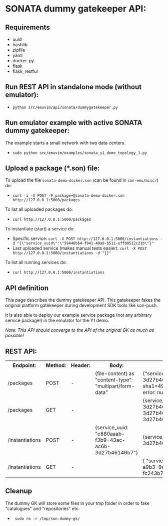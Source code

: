 # SONATA dummy gatekeeper API:

## Requirements

* uuid
* hashlib
* zipfile
* yaml
* docker-py
* flask
* flask_restful

## Run REST API in standalone mode (without emulator):
* `python src/emuvim/api/sonata/dummygatekeeper.py`

## Run emulator example with active SONATA dummy gatekeeper:
The example starts a small network with two data centers.

* `sudo python src/emuvim/examples/sonata_y1_demo_topology_1.py`

## Upload a package (*.son) file:

To upload the file `sonata-demo-docker.son` (can be found in `son-emu/misc/`) do:

* `curl -i -X POST -F package=@sonata-demo-docker.son http://127.0.0.1:5000/packages`

To list all uploaded packages do:

* `curl http://127.0.0.1:5000/packages`

To instantiate (start) a service do:

* Specific service: `curl -X POST http://127.0.0.1:5000/instantiations -d "{\"service_uuid\":\"59446b64-f941-40a8-b511-effb0512c21b\"}"`
* Last uploaded service (makes manual tests easier): `curl -X POST http://127.0.0.1:5000/instantiations -d "{}"`

To list all running services do:

* `curl http://127.0.0.1:5000/instantiations`

## API definition

This page describes the dummy gatekeeper API. This gatekeeper fakes the original platform gatekeeper during development SDK tools like son-push. 

It is also able to deploy our example service package (not any arbitrary service package!) in the emulator for the Y1 demo.

_Note: This API should converge to the API of the original GK as much as possible!_

## REST API:
<table>
<tr>
<th>Endpoint:</th>
<th>Method:</th>
<th>Header:</th>
<th>Body:</th>
<th>Response:</th>
</tr>
<tr>
<td>/packages</td>
<td>POST</td>
<td>-</td>
<td>{file-content} as "content-type": "multipart/form-data"</td>
<td>{"service_uuid": "c880aaab-f3b9-43ac-ac6b-3d27b46146b7", size=456, sha1=49ee6468dfa4ecbad440d669b249d523a38651be, error: null}</td>
</tr>
<tr>
<td>/packages</td>
<td>GET</td>
<td>-</td>
<td></td>
<td>{service_uuid_list: ["c880aaab-f3b9-43ac-ac6b-3d27b46146b7", "c880aaab-f3b9-43ac-ac6b-3d27b46146b8", "c880aaab-f3b9-43ac-ac6b-3d27b46146b9"]}</td>
</tr>
<tr>
<td>/instantiations</td>
<td>POST</td>
<td>-</td>
<td>{service_uuid: "c880aaab-f3b9-43ac-ac6b-3d27b46146b7"}</td>
<td>{service_instance_uuid: "de4567-f3b9-43ac-ac6b-3d27b461123"}</td>
</tr>
<tr>
<td>/instantiations</td>
<td>GET</td>
<td>-</td>
<td></td>
<td>
{
    "service_instance_list": [
        [
            "9da044b3-1f7a-40e6-a9b3-9e83a9834249", 
            "9371df14-a595-436a-92b5-fc243b74a9d7"
        ]
    ]
}
</td>
</tr>
</table>





## Cleanup
The dummy GK will store some files in your tmp folder in order to fake "catalogues" and "repositories" etc.

* ` sudo rm -r /tmp/son-dummy-gk/`